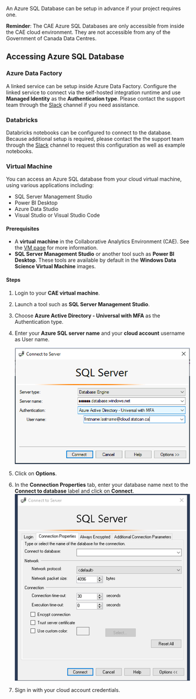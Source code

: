 An Azure SQL Database can be setup in advance if your project requires one.

**Reminder**: The CAE Azure SQL Databases are only accessible from inside the CAE cloud environment. They are not accessible from any of the Government of Canada Data Centres.

## Accessing Azure SQL Database

### Azure Data Factory
A linked service can be setup inside Azure Data Factory. Configure the linked service to connect via the self-hosted integration runtime and use **Managed Identity** as the **Authentication type**. Please contact the support team through the [Slack](https://cae-eac.slack.com) channel if you need assistance.

### Databricks
Databricks notebooks can be configured to connect to the database. Because additional setup is required, please contact the the support team through the [Slack](https://cae-eac.slack.com) channel to request this configuration as well as example notebooks.

### Virtual Machine

You can access an Azure SQL database from your cloud virtual machine, using various applications including:  
- SQL Server Management Studio 
- Power BI Desktop
- Azure Data Studio
- Visual Studio or Visual Studio Code

#### Prerequisites

- A **virtual machine** in the Collaborative Analytics Environment (CAE). See the [VM page](VirtualMachines.md) for more information.
- **SQL Server Management Studio** or another tool such as **Power BI Desktop**. These tools are available by default in the **Windows Data Science Virtual Machine** images.

#### Steps

1. Login to your **CAE virtual machine**.  

2. Launch a tool such as **SQL Server Management Studio**. 

3. Choose **Azure Active Directory - Universal with MFA** as the Authentication type.

4. Enter your **Azure SQL server name** and your **cloud account** username as User name.

    ![SQL Server Login](images/SSMS01_En.png) 
5. Click on **Options**.

6. In the **Connection Properties** tab, enter your database name next to the **Connect to database** label and click on **Connect**.  
    ![Specify database name](images/SQLServer2.png)
   
7. Sign in with your cloud account credentials.
